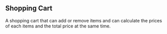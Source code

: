 ## Shopping Cart

A shopping cart that can add or remove items and can calculate the prices of each items and the total price at the same time.
